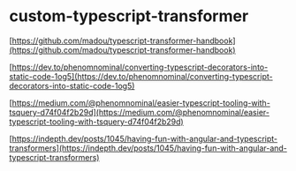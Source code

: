 # custom-typescript-transformer

[https://github.com/madou/typescript-transformer-handbook](https://github.com/madou/typescript-transformer-handbook)

[https://dev.to/phenomnominal/converting-typescript-decorators-into-static-code-1og5](https://dev.to/phenomnominal/converting-typescript-decorators-into-static-code-1og5)

[https://medium.com/@phenomnominal/easier-typescript-tooling-with-tsquery-d74f04f2b29d](https://medium.com/@phenomnominal/easier-typescript-tooling-with-tsquery-d74f04f2b29d)

[https://indepth.dev/posts/1045/having-fun-with-angular-and-typescript-transformers](https://indepth.dev/posts/1045/having-fun-with-angular-and-typescript-transformers)